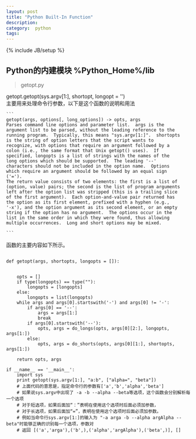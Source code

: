 ```yaml
---
layout: post
title: "Python Built-In Function"
description: 
category:  python
tags: 
---
```

{% include JB/setup %}
## Python的内建模块 %Python_Home%/lib
>getopt.py   

getopt.getopt(sys.argv[1:], shortopt, longopt = '')  
主要用来处理命令行参数，以下是这个函数的说明和用法

	```
	getopt(args, options[, long_options]) -> opts, args
    Parses command line options and parameter list.  args is the
    argument list to be parsed, without the leading reference to the
    running program.  Typically, this means "sys.argv[1:]".  shortopts
    is the string of option letters that the script wants to
    recognize, with options that require an argument followed by a
    colon (i.e., the same format that Unix getopt() uses).  If
    specified, longopts is a list of strings with the names of the
    long options which should be supported.  The leading '--'
    characters should not be included in the option name.  Options
    which require an argument should be followed by an equal sign
    ('=').
    The return value consists of two elements: the first is a list of
    (option, value) pairs; the second is the list of program arguments
    left after the option list was stripped (this is a trailing slice
    of the first argument).  Each option-and-value pair returned has
    the option as its first element, prefixed with a hyphen (e.g.,
    '-x'), and the option argument as its second element, or an empty
    string if the option has no argument.  The options occur in the
    list in the same order in which they were found, thus allowing
    multiple occurrences.  Long and short options may be mixed.

    ```
	
函数的主要内容如下所示。
<pre><code>
def getopt(args, shortopts, longopts = []):


    opts = []
    if type(longopts) == type(""):
        longopts = [longopts]
    else:
        longopts = list(longopts)
    while args and args[0].startswith('-') and args[0] != '-':
        if args[0] == '--':
            args = args[1:]
            break
        if args[0].startswith('--'):
            opts, args = do_longs(opts, args[0][2:], longopts, args[1:])
        else:
            opts, args = do_shorts(opts, args[0][1:], shortopts, args[1:])

    return opts, args
	
if __name__ == '__main__':
    import sys
    print getopt(sys.argv[1:], "a:b", ["alpha=", "beta"])
	# 上面代码的意思是，指定命令行的参数有['a','b','alpha','beta']
	# 如果说sys.argv中出现了 -a -b --alpha --beta等选项，这个函数会分别解析每一个选项
	# 对于短选项，如果后面加“：”表明在使用这个选项时后面必须加参数，
	# 对于长选项，如果后面加“=”，表明在使用这个选项时后面必须加参数。
	# 例如当命令行sys.argv[1:]的输入为 "-a arga -b --alpha argAlpha --beta"时能够正确的识别每一个选项，参数对
	# 返回 [('a','arga'),('b',),('alpha','argAlpha'),('beta',)], []
</code></pre>
